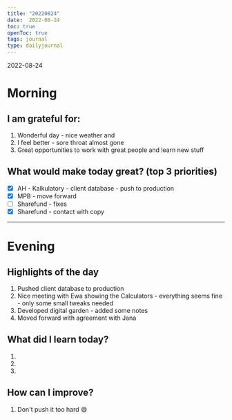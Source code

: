 ```yaml
---
title: "20220824"
date:  2022-08-24
toc: true
openToc: true
tags: journal
type: dailyjournal
---
```


 2022-08-24
# Morning
## I am grateful for:
1. Wonderful day - nice weather and 
2. I feel better - sore throat almost gone
3. Great opportunities to work with great people and learn new stuff

## What would make today great? (top 3 priorities)
- [x] AH - Kalkulatory - client database - push to production
- [x] MPB - move forward
- [ ] Sharefund - fixes
- [x] Sharefund - contact with copy

---
# Evening
## Highlights of the day
1. Pushed client database to production
2. Nice meeting with Ewa showing the Calculators - everything seems fine - only some small tweaks needed
3. Developed digital garden - added some notes
4. Moved forward with agreement with Jana

## What did I learn today?
1. 
2. 
3. 

## How can I improve?
1. Don't push it too hard 😄